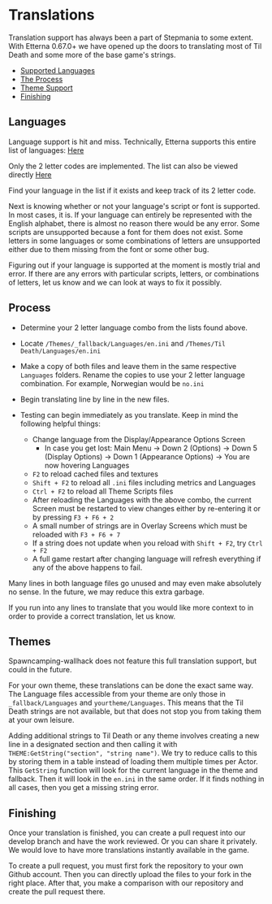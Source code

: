 # Translations

Translation support has always been a part of Stepmania to some extent. With Etterna 0.67.0+ we have opened up the doors to translating most of Til Death and some more of the base game's strings.

* [Supported Languages](#Languages)
* [The Process](#Process)
* [Theme Support](#Themes)
* [Finishing](#Finishing)

## Languages

Language support is hit and miss. Technically, Etterna supports this entire list of languages: [Here](http://www.loc.gov/standards/iso639-2/php/code_list.php)

Only the 2 letter codes are implemented. The list can also be viewed directly [Here](https://github.com/etternagame/etterna/blob/5b4f5a5138f9e0d351c4ba2961fde5c69697f936/src/RageUtil/Utils/RageUtil.cpp#L504-L576)

Find your language in the list if it exists and keep track of its 2 letter code.

Next is knowing whether or not your language's script or font is supported. In most cases, it is. If your language can entirely be represented with the English alphabet, there is almost no reason there would be any error. Some scripts are unsupported because a font for them does not exist. Some letters in some languages or some combinations of letters are unsupported either due to them missing from the font or some other bug.

Figuring out if your language is supported at the moment is mostly trial and error. If there are any errors with particular scripts, letters, or combinations of letters, let us know and we can look at ways to fix it possibly.

## Process

* Determine your 2 letter language combo from the lists found above.
* Locate `/Themes/_fallback/Languages/en.ini` and `/Themes/Til Death/Languages/en.ini`
* Make a copy of both files and leave them in the same respective `Languages` folders. Rename the copies to use your 2 letter language combination. For example, Norwegian would be `no.ini`
* Begin translating line by line in the new files.

* Testing can begin immediately as you translate. Keep in mind the following helpful things:
  * Change language from the Display/Appearance Options Screen
    * In case you get lost: Main Menu -> Down 2 (Options) -> Down 5 (Display Options) -> Down 1 (Appearance Options) -> You are now hovering Languages
  * `F2` to reload cached files and textures
  * `Shift + F2` to reload all `.ini` files including metrics and Languages
  * `Ctrl + F2` to reload all Theme Scripts files
  * After reloading the Languages with the above combo, the current Screen must be restarted to view changes either by re-entering it or by pressing `F3 + F6 + 2`
  * A small number of strings are in Overlay Screens which must be reloaded with `F3 + F6 + 7`
  * If a string does not update when you reload with `Shift + F2`, try `Ctrl + F2`
  * A full game restart after changing language will refresh everything if any of the above happens to fail.
  
Many lines in both language files go unused and may even make absolutely no sense. In the future, we may reduce this extra garbage.

If you run into any lines to translate that you would like more context to in order to provide a correct translation, let us know.

## Themes

Spawncamping-wallhack does not feature this full translation support, but could in the future. 

For your own theme, these translations can be done the exact same way. The Language files accessible from your theme are only those in `_fallback/Languages` and `yourtheme/Languages`. This means that the Til Death strings are not available, but that does not stop you from taking them at your own leisure.

Adding additional strings to Til Death or any theme involves creating a new line in a designated section and then calling it with `THEME:GetString("section", "string name")`. We try to reduce calls to this by storing them in a table instead of loading them multiple times per Actor. This `GetString` function will look for the current language in the theme and fallback. Then it will look in the `en.ini` in the same order. If it finds nothing in all cases, then you get a missing string error.

## Finishing

Once your translation is finished, you can create a pull request into our develop branch and have the work reviewed. Or you can share it privately. We would love to have more translations instantly available in the game.

To create a pull request, you must first fork the repository to your own Github account. Then you can directly upload the files to your fork in the right place. After that, you make a comparison with our repository and create the pull request there.
